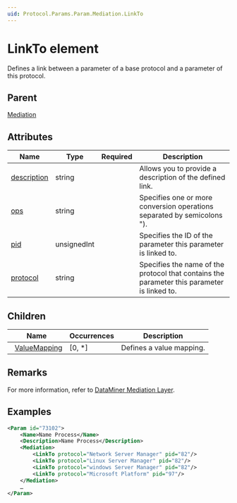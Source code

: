 ```yaml
---
uid: Protocol.Params.Param.Mediation.LinkTo
---
```


# LinkTo element

Defines a link between a parameter of a base protocol and a parameter of this protocol.

## Parent

[Mediation](xref:Protocol.Params.Param.Mediation)

## Attributes

|Name|Type|Required|Description|
|--- |--- |--- |--- |
|[description](xref:Protocol.Params.Param.Mediation.LinkTo-description)|string||Allows you to provide a description of the defined link.|
|[ops](xref:Protocol.Params.Param.Mediation.LinkTo-ops)|string||Specifies one or more conversion operations separated by semicolons ").|
|[pid](xref:Protocol.Params.Param.Mediation.LinkTo-pid)|unsignedInt||Specifies the ID of the parameter this parameter is linked to.|
|[protocol](xref:Protocol.Params.Param.Mediation.LinkTo-protocol)|string||Specifies the name of the protocol that contains the parameter this parameter is linked to.|

## Children

|Name|Occurrences|Description|
|--- |--- |--- |
|&nbsp;&nbsp;[ValueMapping](xref:Protocol.Params.Param.Mediation.LinkTo.ValueMapping)|[0, *]|Defines a value mapping.|

## Remarks

For more information, refer to [DataMiner Mediation Layer](xref:AdvancedDataMinerMediationLayer).

## Examples

```xml
<Param id="73102">
	<Name>Name Process</Name>
	<Description>Name Process</Description>
	<Mediation>
		<LinkTo protocol="Network Server Manager" pid="82"/>
		<LinkTo protocol="Linux Server Manager" pid="82"/>
		<LinkTo protocol="windows Server Manager" pid="82"/>
		<LinkTo protocol="Microsoft Platform" pid="97"/>
	</Mediation>
	…
</Param>
```
